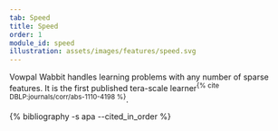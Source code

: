 ```yaml
---
tab: Speed
title: Speed
order: 1
module_id: speed
illustration: assets/images/features/speed.svg
---
```


Vowpal Wabbit handles learning problems with any number of sparse features. It is the first published tera-scale learner<sup>{% cite DBLP:journals/corr/abs-1110-4198 %}</sup>.

<div class="hidden">
  {% bibliography -s apa --cited_in_order %}
</div>
